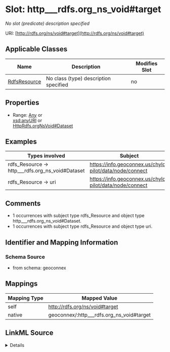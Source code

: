 

# Slot: http___rdfs.org_ns_void#target


_No slot (predicate) description specified_





URI: [http://rdfs.org/ns/void#target](http://rdfs.org/ns/void#target)



<!-- no inheritance hierarchy -->





## Applicable Classes

| Name | Description | Modifies Slot |
| --- | --- | --- |
| [RdfsResource](../classes/RdfsResource.md) | No class (type) description specified |  no  |







## Properties

* Range: [Any](../classes/Any.md)&nbsp;or&nbsp;<br />[xsd:anyURI](xsd:anyURI)&nbsp;or&nbsp;<br />[HttpRdfs.orgNsVoid#Dataset](../classes/HttpRdfs.orgNsVoid#Dataset.md)






## Examples

| Types involved | Subject | Predicate | Object |
| --- | --- | --- | --- |
| rdfs_Resource → http___rdfs.org_ns_void#Dataset | https://info.geoconnex.us/chyld-pilot/data/node/connect | http://rdfs.org/ns/void#target | https://geoconnex.us/chyld-pilot/id/LOD_Node/US_Hydro_LOD_Node |
| rdfs_Resource → uri | https://info.geoconnex.us/chyld-pilot/data/node/connect | http://rdfs.org/ns/void#target | https://geoconnex.ca/id/CAN_LOD_Node |


## Comments

* 1 occurrences with subject type rdfs_Resource and object type http___rdfs.org_ns_void#Dataset.
* 1 occurrences with subject type rdfs_Resource and object type uri.

## Identifier and Mapping Information







### Schema Source


* from schema: geoconnex




## Mappings

| Mapping Type | Mapped Value |
| ---  | ---  |
| self | http://rdfs.org/ns/void#target |
| native | geoconnex/:http___rdfs.org_ns_void#target |




## LinkML Source

<details>
```yaml
name: http___rdfs.org_ns_void#target
description: No slot (predicate) description specified
comments:
- 1 occurrences with subject type rdfs_Resource and object type http___rdfs.org_ns_void#Dataset.
- 1 occurrences with subject type rdfs_Resource and object type uri.
examples:
- description: rdfs_Resource → http___rdfs.org_ns_void#Dataset
  object:
    example_object: https://geoconnex.us/chyld-pilot/id/LOD_Node/US_Hydro_LOD_Node
    example_predicate: http://rdfs.org/ns/void#target
    example_subject: https://info.geoconnex.us/chyld-pilot/data/node/connect
- description: rdfs_Resource → uri
  object:
    example_object: https://geoconnex.ca/id/CAN_LOD_Node
    example_predicate: http://rdfs.org/ns/void#target
    example_subject: https://info.geoconnex.us/chyld-pilot/data/node/connect
from_schema: geoconnex
rank: 1000
slot_uri: http://rdfs.org/ns/void#target
alias: http___rdfs.org_ns_void#target
domain_of:
- rdfs_Resource
range: Any
any_of:
- range: uri
- range: http___rdfs.org_ns_void#Dataset

```
</details>